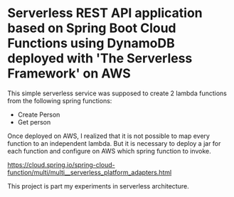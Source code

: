 # Serverless REST API application based on Spring Boot Cloud Functions using DynamoDB deployed with 'The Serverless Framework' on AWS
 
This simple serverless service was supposed to create 2 lambda functions from the following spring functions:  
- Create Person
- Get person

Once deployed on AWS, I realized that it is not possible to map every function to an independent lambda. 
But it is necessary to deploy a jar for each function and configure on AWS which spring function to invoke.

https://cloud.spring.io/spring-cloud-function/multi/multi__serverless_platform_adapters.html

This project is part my experiments in serverless architecture.